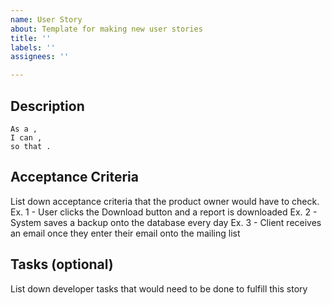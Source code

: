 ```yaml
---
name: User Story
about: Template for making new user stories
title: ''
labels: ''
assignees: ''

---
```


## Description
```
As a ,
I can ,
so that .
```

## Acceptance Criteria
List down acceptance criteria that the product owner would have to check.
Ex. 1 - User clicks the Download button and a report is downloaded
Ex. 2 - System saves a backup onto the database every day
Ex. 3 - Client receives an email once they enter their email onto the mailing list

## Tasks (optional)
List down developer tasks that would need to be done to fulfill this story
